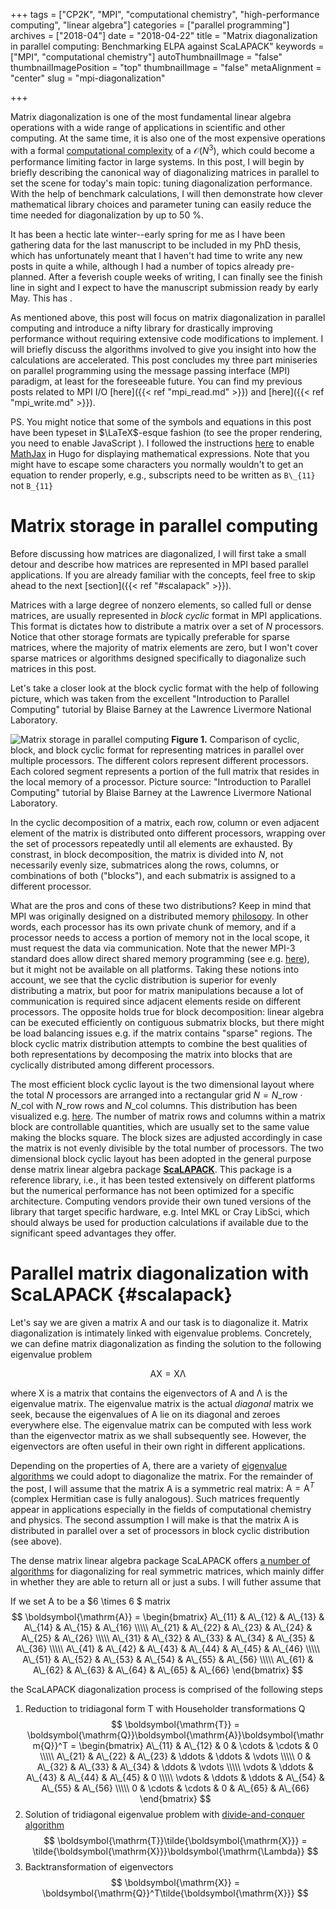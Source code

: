 +++
tags = ["CP2K", "MPI", "computational chemistry", "high-performance computing", "linear algebra"]
categories = ["parallel programming"]
archives = ["2018-04"]
date = "2018-04-22"
title = "Matrix diagonalization in parallel computing: Benchmarking ELPA against ScaLAPACK"
keywords = ["MPI", "computational chemistry"]
autoThumbnailImage = "false"
thumbnailImagePosition = "top"
thumbnailImage =  "false"
metaAlignment = "center"
slug = "mpi-diagonalization"

+++


Matrix diagonalization is one of the most fundamental linear algebra operations with a wide range of applications in scientific and other computing. At the same time, it is also one of the most expensive operations with a formal [computational complexity](https://en.wikipedia.org/wiki/Computational_complexity_of_mathematical_operations) of a $\mathcal{O}(N^3)$, which could become a performance limiting factor in large systems. In this post, I will begin by briefly describing the canonical way of diagonalizing matrices in parallel to set the scene for today's main topic: tuning diagonalization performance. With the help of benchmark calculations, I will then demonstrate how clever mathematical library choices and parameter tuning can easily reduce the time needed for diagonalization by up to 50 %.

<!--more-->


It has been a hectic late winter--early spring for me as I have been gathering data for the last manuscript to be included in my PhD thesis, which has unfortunately meant that I haven't had time to write any new posts in quite a while, although I had a number of topics already pre-planned. After a feverish couple weeks of writing, I can finally see the finish line in sight and I expect to have the manuscript submission ready by early May. This has .

As mentioned above, this post will focus on matrix diagonalization in parallel computing and introduce a nifty library for drastically improving performance without requiring extensive code modifications to implement. I will briefly discuss the algorithms involved to give you insight into how the calculations are accelerated. This post concludes my three part miniseries on parallel programming using the message passing interface (MPI) paradigm, at least for the foreseeable future. You can find my previous posts related to MPI I/O [here]({{< ref "mpi_read.md" >}}) and [here]({{< ref "mpi_write.md" >}}).

PS. You might notice that some of the symbols and equations in this post have been typeset in $\LaTeX$-esque fashion (to see the proper rendering, you need to enable JavaScript <i class="fa fa-smile-o" aria-hidden="true"></i>). I followed the instructions [here](https://gohugo.io/content-management/formats/#mathjax-with-hugo) to enable [MathJax](http://docs.mathjax.org/en/latest/index.html) in Hugo for displaying mathematical expressions. Note that you might have to escape some characters you normally wouldn't to get an equation to render properly, e.g., subscripts need to be written as `B\_{11}` not `B_{11}`

<!-- toc -->

# Matrix storage in parallel computing

Before discussing how matrices are diagonalized, I will first take a small detour and describe how matrices are represented in MPI based parallel applications. If you are already familiar with the concepts, feel free to skip ahead to the next [section]({{< ref "#scalapack" >}}).

Matrices with a large degree of nonzero elements, so called full or dense matrices, are usually represented in *block cyclic* format in MPI applications. This format is dictates how to distribute a matrix over a set of $N$ processors. Notice that other storage formats are typically preferable for sparse matrices, where the majority of matrix elements are zero, but I won't cover sparse matrices or algorithms designed specifically to diagonalize such matrices in this post.

Let's take a closer look at the block cyclic format with the help of following picture, which was taken from the excellent "Introduction to Parallel Computing" tutorial by Blaise Barney at the Lawrence Livermore National Laboratory.

![Matrix storage in parallel computing](https://computing.llnl.gov/tutorials/parallel_comp/images/distributions.gif)
**Figure 1.** Comparison of cyclic, block, and block cyclic format for representing matrices in parallel over multiple processors. The different colors represent different processors. Each colored segment represents a portion of the full matrix that resides in the local memory of a processor. Picture source: "Introduction to Parallel Computing" tutorial by Blaise Barney at the Lawrence Livermore National Laboratory.

In the cyclic decomposition of a matrix, each row, column or even adjacent element of the matrix is distributed onto different processors, wrapping over the set of processors repeatedly until all elements are exhausted. By constrast, in block decomposition, the matrix is divided into $N$, not necessarily evenly size, submatrices along the rows, columns, or combinations of both ("blocks"), and each submatrix is assigned to a different processor.

What are the pros and cons of these two distributions? Keep in mind that MPI was originally designed on a distributed memory [philosopy](https://en.wikipedia.org/wiki/Distributed_memory). In other words, each processor has its own private chunk of memory, and if a processor needs to access a portion of memory not in the local scope, it must request the data via communication. Note that the newer MPI-3 standard does allow direct shared memory programming (see e.g. [here](https://software.intel.com/en-us/articles/an-introduction-to-mpi-3-shared-memory-programming)), but it might not be available on all platforms. Taking these notions into account, we see that the cyclic distribution is superior for evenly distributing a matrix, but poor for matrix manipulations because a lot of communication is required since adjacent elements reside on different processors. The opposite holds true for block decomposition: linear algebra can be executed efficiently on contiguous submatrix blocks, but there might be load balancing issues e.g. if the matrix contains "sparse" regions. The block cyclic matrix distribution attempts to combine the best qualities of both representations by decomposing the matrix into blocks that are cyclically distributed among different processors.

The most efficient block cyclic layout is the two dimensional layout where the total $N$ processors are arranged into a rectangular grid $N = N\_{\mathrm{row}} \cdot N\_{\mathrm{col}}$ with $N\_{\mathrm{row}}$ rows and $N\_{\mathrm{col}}$ columns. This distribution has been visualized e.g. [here](https://www.hector.ac.uk/cse/distributedcse/reports/UniTBD/UniTBD/node18.html). The number of matrix rows and columns within a matrix block are controllable quantities, which are usually set to the same value making the blocks square. The block sizes are adjusted accordingly in case the matrix is not evenly divisible by the total number of processors. The two dimensional block cyclic layout has been adopted in the general purpose dense matrix linear algebra package [**ScaLAPACK**](https://www.netlib.org/scalapack/). This package is a reference library, i.e., it has been tested extensively on different platforms but the numerical performance has not been optimized for a specific architecture. Computing vendors provide their own tuned versions of the library that target specific hardware, e.g. Intel MKL or Cray LibSci, which should always be used for production calculations if available due to the significant speed advantages they offer.


# Parallel matrix diagonalization with ScaLAPACK {#scalapack}

Let's say we are given a matrix $\boldsymbol{\mathrm{A}}$ and our task is to diagonalize it. Matrix diagonalization is intimately linked with eigenvalue problems. Concretely, we can define matrix diagonalization as finding the solution to the following eigenvalue problem

$$ \boldsymbol{\mathrm{A}}\boldsymbol{\mathrm{X}}=\boldsymbol{\mathrm{X}}\boldsymbol{\mathrm{\Lambda}} $$

where $\boldsymbol{\mathrm{X}}$ is a matrix that contains the eigenvectors of $\boldsymbol{\mathrm{A}}$ and $\boldsymbol{\mathrm{\Lambda}}$ is the eigenvalue matrix. The eigenvalue matrix is the actual *diagonal* matrix we seek, because the eigenvalues of $\boldsymbol{\mathrm{A}}$ lie on its diagonal and zeroes everywhere else. The eigenvalue matrix can be computed with less work than the eigenvector matrix as we shall subsequently see. However, the eigenvectors are often useful in their own right in different applications.

Depending on the properties of $\boldsymbol{\mathrm{A}}$, there are a variety of [eigenvalue algorithms](https://en.wikipedia.org/wiki/Eigenvalue_algorithm) we could adopt to diagonalize the matrix. For the remainder of the post, I will assume that the matrix $\boldsymbol{\mathrm{A}}$ is a symmetric real matrix: $\boldsymbol{\mathrm{A}} = \boldsymbol{\mathrm{A}}^T$ (complex Hermitian case is fully analogous). Such matrices frequently appear in applications especially in the fields of computational chemistry and physics. The second assumption I will make is that the matrix $\boldsymbol{\mathrm{A}}$ is distributed in parallel over a set of processors in block cyclic distribution (see above).

The dense matrix linear algebra package ScaLAPACK offers [a number of algorithms](https://software.intel.com/en-us/mkl-developer-reference-c-scalapack-driver-routines) for diagonalizing for real symmetric matrices, which mainly differ in whether they are able to return all or just a subs.  I will futher assume that


If we set $\boldsymbol{\mathrm{A}}$ to be a $6 \times 6 $ matrix
$$
 \boldsymbol{\mathrm{A}} =
 \begin{bmatrix}
  A\_{11} & A\_{12} & A\_{13} & A\_{14} & A\_{15} & A\_{16}  \\\\\
  A\_{21} & A\_{22} & A\_{23} & A\_{24} & A\_{25} & A\_{26}  \\\\\
  A\_{31} & A\_{32} & A\_{33} & A\_{34} & A\_{35} & A\_{36}  \\\\\
  A\_{41} & A\_{42} & A\_{43} & A\_{44} & A\_{45} & A\_{46}  \\\\\
  A\_{51} & A\_{52} & A\_{53} & A\_{54} & A\_{55} & A\_{56}  \\\\\
  A\_{61} & A\_{62} & A\_{63} & A\_{64} & A\_{65} & A\_{66}
 \end{bmatrix}
$$

the ScaLAPACK diagonalization process is comprised of the following steps

1. Reduction to tridiagonal form $\boldsymbol{\mathrm{T}}$ with Householder transformations $\boldsymbol{\mathrm{Q}}$
     $$
      \boldsymbol{\mathrm{T}} = \boldsymbol{\mathrm{Q}}\boldsymbol{\mathrm{A}}\boldsymbol{\mathrm{Q}}^T =
      \begin{bmatrix}
       A\_{11} & A\_{12} & 0       & \cdots  & \cdots  & 0        \\\\\
       A\_{21} & A\_{22} & A\_{23} & \ddots  & \ddots  & \vdots   \\\\\
        0      & A\_{32} & A\_{33} & A\_{34} & \ddots  & \vdots   \\\\\
       \vdots  & \ddots  & A\_{43} & A\_{44} & A\_{45} & 0        \\\\\
       \vdots  & \ddots  & \ddots  & A\_{54} & A\_{55} & A\_{56}  \\\\\
       0       & \cdots  & \cdots  & 0       & A\_{65} & A\_{66}
      \end{bmatrix}
     $$
2. Solution of tridiagonal eigenvalue problem with [divide-and-conquer algorithm](https://en.wikipedia.org/wiki/Divide-and-conquer_eigenvalue_algorithm)
     $$ \boldsymbol{\mathrm{T}}\tilde{\boldsymbol{\mathrm{X}}} = \tilde{\boldsymbol{\mathrm{X}}}\boldsymbol{\mathrm{\Lambda}} $$
3. Backtransformation of eigenvectors
     $$ \boldsymbol{\mathrm{X}} = \boldsymbol{\mathrm{Q}}^T\tilde{\boldsymbol{\mathrm{X}}} $$



#